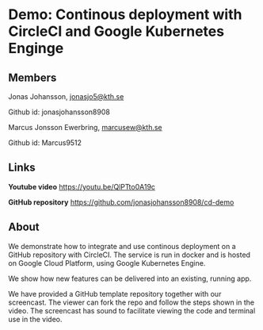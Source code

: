 # Demo: Continous deployment with CircleCI and Google Kubernetes Enginge

## Members

Jonas Johansson, jonasjo5@kth.se

Github id: jonasjohansson8908

Marcus Jonsson Ewerbring, marcusew@kth.se

Github id: Marcus9512

## Links

**Youtube video**
https://youtu.be/QlPTto0A19c

**GitHub repository**
https://github.com/jonasjohansson8908/cd-demo

## About

We demonstrate how to integrate and use continous deployment on a GitHub repository with CircleCI.
The service is run in docker and is hosted on Google Cloud Platform, using Google Kubernetes Engine.

We show how new features can be delivered into an existing, running app.

We have provided a GitHub template repository together with our screencast. The viewer can fork the repo and follow the steps shown in the video. The screencast has sound to facilitate viewing the code and terminal use in the video.

